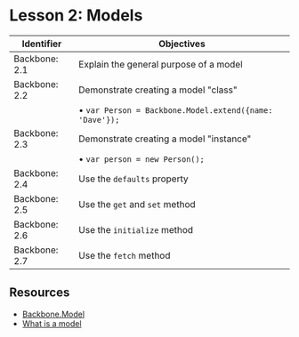 # Lesson 2: Models

Identifier     | Objectives
---------------|------------
Backbone: 2.1  | Explain the general purpose of a model
Backbone: 2.2  | Demonstrate creating a model "class"
               | &bull; `var Person = Backbone.Model.extend({name: 'Dave'});`
Backbone: 2.3  | Demonstrate creating a model "instance"
               | &bull; `var person = new Person();`
Backbone: 2.4  | Use the `defaults` property
Backbone: 2.5  | Use the `get` and `set` method
Backbone: 2.6  | Use the `initialize` method
Backbone: 2.7  | Use the `fetch` method

## Resources
- [Backbone.Model](http://backbonejs.org/#Model)
- [What is a model](http://backbonetutorials.com/what-is-a-model/)